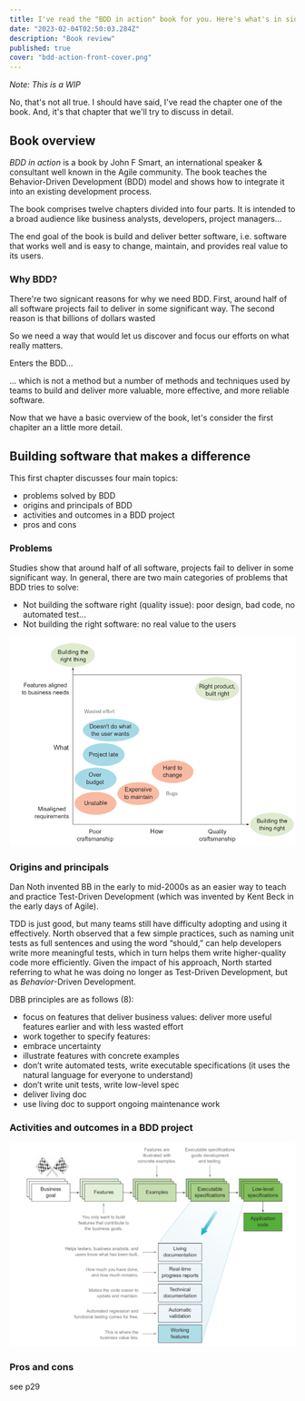 ```yaml
---
title: I've read the "BDD in action" book for you. Here's what's in side
date: "2023-02-04T02:50:03.284Z"
description: "Book review"
published: true
cover: "bdd-action-front-cover.png"
---
```

*Note: This is a WIP*

No, that's not all true. I should have said, I've read the chapter one of the book. And, it's that chapter that we'll try to discuss in detail.

## Book overview
*BDD in action* is a book by John F Smart, an international speaker & consultant well known in the Agile community. The book teaches the Behavior-Driven Development (BDD) model and shows how to integrate it into an existing development process.

The book comprises twelve chapters divided into four parts. It is intended to a broad audience like business analysts, developers, project managers...

The end goal of the book is build and deliver better software, i.e. software that works well and is easy to change, maintain, and provides real value to its users.

### Why BDD?
There're two signicant reasons for why we need BDD. First, around half of all software projects fail to deliver in some significant way. The second reason is that billions of dollars wasted

So we need a way that would let us discover and focus our efforts on what really matters.

Enters the BDD...

... which is not a method but a number of methods and techniques used by teams to build and deliver more valuable, more effective, and more reliable software.

Now that we have a basic overview of the book, let's consider the first chapiter an a little more detail.

## Building software that makes a difference
This first chapter discusses four main topics:
- problems solved by BDD
- origins and principals of BDD
- activities and outcomes in a BDD project
- pros and cons

### Problems
Studies show that around half of all software, projects fail to deliver in some significant way. In general, there are two main categories of problems that BDD tries to solve:

- Not building the software right (quality issue): poor design, bad code, no automated test...
- Not building the right software: no real value to the users

![Successful Projects w/ BDD](successful-projects-with-bdd.png)

### Origins and principals
Dan Noth invented BB in the early to mid-2000s  as an easier way
to teach and practice Test-Driven Development (which was invented by Kent Beck in the early days of Agile).

TDD is just good, but many teams still have difficulty adopting and using it effectively. North observed that a few simple practices, such as naming unit tests as full sentences and using the word “should,” can help developers write more meaningful tests, which in turn helps them write higher-quality code more efficiently. Given the impact of his approach, North started referring to what he was doing no longer as Test-Driven Development, but as *Behavior*-Driven Development.

DBB principles are as follows (8):

- focus on features that deliver business values: deliver more useful features earlier and with less wasted effort
- work together to specify features:
- embrace uncertainty
- illustrate features with concrete examples
- don’t write automated tests, write executable specifications (it uses the natural language for everyone to understand)
- don’t write unit tests, write low-level spec
- deliver living doc
- use living doc to support ongoing maintenance work
### Activities and outcomes in a BDD project

![Activities and outcomes in a BDD](activities-outcomes-tdd.png)

### Pros and cons
see p29

